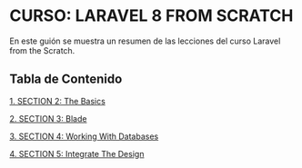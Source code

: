 # CURSO: LARAVEL 8 FROM SCRATCH

En este guión se muestra un resumen de las lecciones del curso Laravel from the Scratch.

## Tabla de Contenido

[1. SECTION 2: The Basics](./docs/Section2.md)

[2. SECTION 3: Blade](./docs/Section3.md)

[3. SECTION 4: Working With Databases](./docs/Section4.md)

[4. SECTION 5: Integrate The Design](./docs/Section5.md)